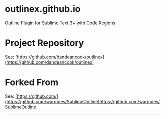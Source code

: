 outlinex.github.io
==================
Outline Plugin for Sublime Text 3+ with Code Regions


Project Repository
==================

See: [https://github.com/dandeancook/outlinex](https://github.com/dandeancook/outlinex)


Forked From
===========

See: [https://github.com/](https://github.com/warmdev/SublimeOutline)https://github.com/warmdev/SublimeOutline
___
